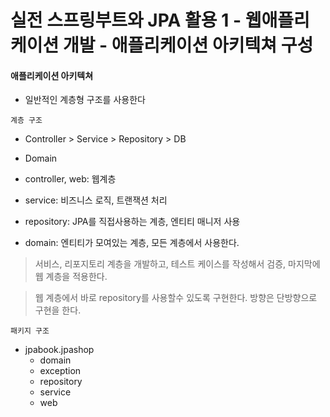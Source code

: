 # 실전 스프링부트와 JPA 활용 1 - 웹애플리케이션 개발 - 애플리케이션 아키텍쳐 구성

#### 애플리케이션 아키텍쳐
- 일반적인 계층형 구조를 사용한다

`계층 구조`
- Controller > Service > Repository > DB
- Domain

- controller, web: 웹계층
- service: 비즈니스 로직, 트랜잭션 처리
- repository: JPA를 직접사용하는 계층, 엔티티 매니저 사용
- domain: 엔티티가 모여있는 계층, 모든 계층에서 사용한다.

> 서비스, 리포지토리 계층을 개발하고, 테스트 케이스를 작성해서 검증, 마지막에 웹 계층을 적용한다.

> 웹 계층에서 바로 repository를 사용할수 있도록 구현한다. 방향은 단방향으로 구현을 한다.

`패키지 구조`
- jpabook.jpashop
    - domain
    - exception
    - repository
    - service
    - web
